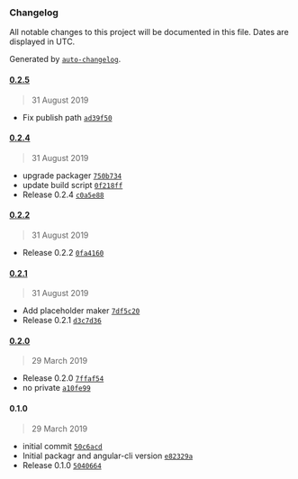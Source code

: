 ### Changelog

All notable changes to this project will be documented in this file. Dates are displayed in UTC.

Generated by [`auto-changelog`](https://github.com/CookPete/auto-changelog).

#### [0.2.5](https://github.com/nomadreservations/ngx-currency/compare/0.2.4...0.2.5)

> 31 August 2019

- Fix publish path [`ad39f50`](https://github.com/nomadreservations/ngx-currency/commit/ad39f50496b0e61f2e35378478cf504ecaee6956)

#### [0.2.4](https://github.com/nomadreservations/ngx-currency/compare/0.2.2...0.2.4)

> 31 August 2019

- upgrade packager [`750b734`](https://github.com/nomadreservations/ngx-currency/commit/750b734f20775e5486a3fc0ce66d95e87750d0fd)
- update build script [`0f218ff`](https://github.com/nomadreservations/ngx-currency/commit/0f218ffed245a9dc1d4ad998009adfe72f76123d)
- Release 0.2.4 [`c0a5e88`](https://github.com/nomadreservations/ngx-currency/commit/c0a5e88cf5e515c97d51a858cd729f132762d838)

#### [0.2.2](https://github.com/nomadreservations/ngx-currency/compare/0.2.1...0.2.2)

> 31 August 2019

- Release 0.2.2 [`0fa4160`](https://github.com/nomadreservations/ngx-currency/commit/0fa4160339f88422406437dfd81b57932185f681)

#### [0.2.1](https://github.com/nomadreservations/ngx-currency/compare/0.2.0...0.2.1)

> 31 August 2019

- Add placeholder maker [`7df5c20`](https://github.com/nomadreservations/ngx-currency/commit/7df5c20c5c926ccd8616d594b0626587c6e1fd14)
- Release 0.2.1 [`d3c7d36`](https://github.com/nomadreservations/ngx-currency/commit/d3c7d369bc3340fb87d998b7bb73d0e19d5c9104)

#### [0.2.0](https://github.com/nomadreservations/ngx-currency/compare/0.1.0...0.2.0)

> 29 March 2019

- Release 0.2.0 [`7ffaf54`](https://github.com/nomadreservations/ngx-currency/commit/7ffaf54c089bc178c93598f4b483458bb59830a6)
- no private [`a10fe99`](https://github.com/nomadreservations/ngx-currency/commit/a10fe99e8c6037bae2586b85c1dd112b79a05e9e)

#### 0.1.0

> 29 March 2019

- initial commit [`50c6acd`](https://github.com/nomadreservations/ngx-currency/commit/50c6acd2573432ef3a8e43c5b478da10a38fb309)
- Initial packagr and angular-cli version [`e82329a`](https://github.com/nomadreservations/ngx-currency/commit/e82329a9436156ce225371c588be7de35fadf555)
- Release 0.1.0 [`5040664`](https://github.com/nomadreservations/ngx-currency/commit/50406643eabd34fa1a92d4f172d066a46dfb8dcf)
